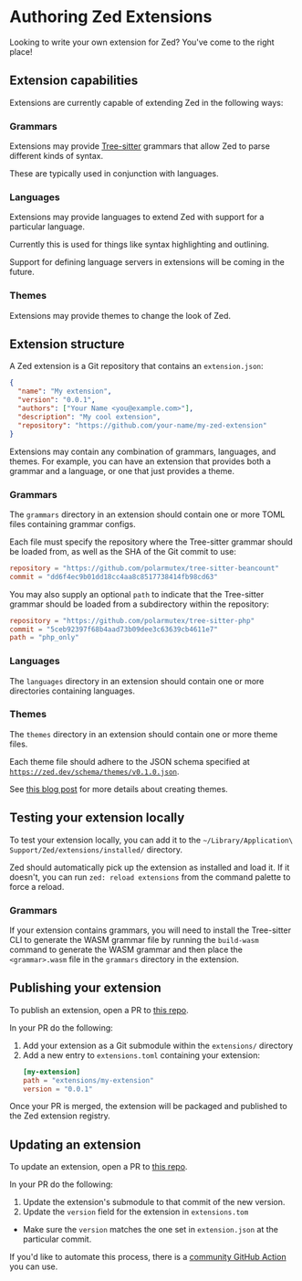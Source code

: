 # Authoring Zed Extensions

Looking to write your own extension for Zed? You've come to the right place!

## Extension capabilities

Extensions are currently capable of extending Zed in the following ways:

### Grammars

Extensions may provide [Tree-sitter](https://tree-sitter.github.io/tree-sitter/) grammars that allow Zed to parse different kinds of syntax.

These are typically used in conjunction with languages.

### Languages

Extensions may provide languages to extend Zed with support for a particular language.

Currently this is used for things like syntax highlighting and outlining.

Support for defining language servers in extensions will be coming in the future.

### Themes

Extensions may provide themes to change the look of Zed.

## Extension structure

A Zed extension is a Git repository that contains an `extension.json`:

```json
{
  "name": "My extension",
  "version": "0.0.1",
  "authors": ["Your Name <you@example.com>"],
  "description": "My cool extension",
  "repository": "https://github.com/your-name/my-zed-extension"
}
```

Extensions may contain any combination of grammars, languages, and themes. For example, you can have an extension that provides both a grammar and a language, or one that just provides a theme.

### Grammars

The `grammars` directory in an extension should contain one or more TOML files containing grammar configs.

Each file must specify the repository where the Tree-sitter grammar should be loaded from, as well as the SHA of the Git commit to use:

```toml
repository = "https://github.com/polarmutex/tree-sitter-beancount"
commit = "dd6f4ec9b01dd18cc4aa8c8517738414fb98cd63"
```

You may also supply an optional `path` to indicate that the Tree-sitter grammar should be loaded from a subdirectory within the repository:

```toml
repository = "https://github.com/polarmutex/tree-sitter-php"
commit = "5ceb92397f68b4aad73b09dee3c63639cb4611e7"
path = "php_only"
```

### Languages

The `languages` directory in an extension should contain one or more directories containing languages.

### Themes

The `themes` directory in an extension should contain one or more theme files.

Each theme file should adhere to the JSON schema specified at [`https://zed.dev/schema/themes/v0.1.0.json`](https://zed.dev/schema/themes/v0.1.0.json).

See [this blog post](https://zed.dev/blog/user-themes-now-in-preview) for more details about creating themes.

## Testing your extension locally

To test your extension locally, you can add it to the `~/Library/Application\ Support/Zed/extensions/installed/` directory.

Zed should automatically pick up the extension as installed and load it. If it doesn't, you can run `zed: reload extensions` from the command palette to force a reload.

### Grammars

If your extension contains grammars, you will need to install the Tree-sitter CLI to generate the WASM grammar file by running the `build-wasm` command to generate the WASM grammar and then place the `<grammar>.wasm` file in the `grammars` directory in the extension.

## Publishing your extension

To publish an extension, open a PR to [this repo](https://github.com/zed-industries/extensions).

In your PR do the following:

1. Add your extension as a Git submodule within the `extensions/` directory
2. Add a new entry to `extensions.toml` containing your extension:
   ```toml
   [my-extension]
   path = "extensions/my-extension"
   version = "0.0.1"
   ```

Once your PR is merged, the extension will be packaged and published to the Zed extension registry.

## Updating an extension

To update an extension, open a PR to [this repo](https://github.com/zed-industries/extensions).

In your PR do the following:

1. Update the extension's submodule to that commit of the new version.
2. Update the `version` field for the extension in `extensions.tom`

- Make sure the `version` matches the one set in `extension.json` at the particular commit.

If you'd like to automate this process, there is a [community GitHub Action](https://github.com/huacnlee/zed-extension-action) you can use.
